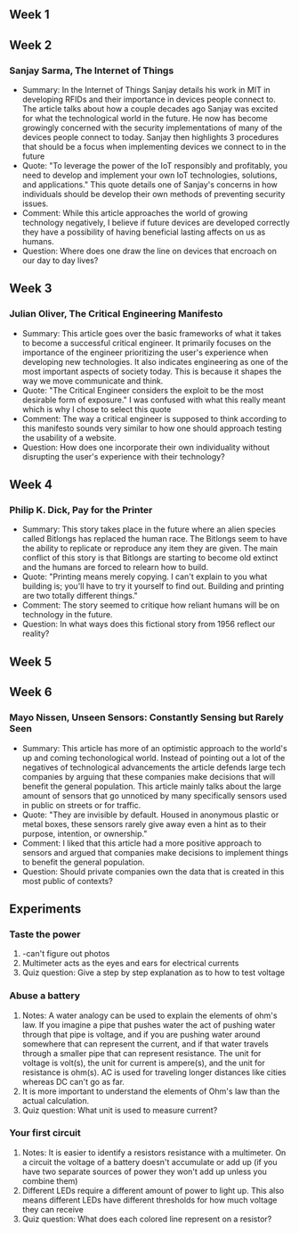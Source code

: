 ## Week 1
## Week 2

### Sanjay Sarma, The Internet of Things

- Summary: In the Internet of Things Sanjay details his work in MIT in developing RFIDs and their importance in devices people connect to. The article talks about how a couple decades ago Sanjay was excited for what the technological world in the future. He now has become growingly concerned with the security implementations of many of the devices people connect to today. Sanjay then highlights 3 procedures that should be a focus when implementing devices we connect to in the future
- Quote: "To leverage the power of the IoT responsibly and profitably, you need to develop and implement your own IoT technologies, solutions, and applications." This quote details one of Sanjay's concerns in how individuals should be develop their own methods of preventing security issues.
- Comment: While this article approaches the world of growing technology negatively, I believe if future devices are developed correctly they have a possibility of having beneficial lasting affects on us as humans.
- Question: Where does one draw the line on devices that encroach on our day to day lives?

## Week 3

### Julian Oliver, The Critical Engineering Manifesto

- Summary: This article goes over the basic frameworks of what it takes to become a successful critical engineer. It primarily focuses on the importance of the engineer prioritizing the user's experience when developing new technologies. It also indicates engineering as one of the most important aspects of society today. This is because it shapes the way we move communicate and think.
- Quote: "The Critical Engineer considers the exploit to be the most desirable form of exposure." I was confused with what this really meant which is why I chose to select this quote
- Comment: The way a critical engineer is supposed to think according to this manifesto sounds very similar to how one should approach testing the usability of a website.
- Question: How does one incorporate their own individuality without disrupting the user's experience with their technology?

## Week 4

### Philip K. Dick, Pay for the Printer

- Summary: This story takes place in the future where an alien species called Bitlongs has replaced the human race. The Bitlongs seem to have the ability to replicate or reproduce any item they are given. The main conflict of this story is that Bitlongs are starting to become old extinct and the humans are forced to relearn how to build. 
- Quote: "Printing means merely copying. I can't explain to you what building is; you'll have to try it yourself to find out. Building and printing are two totally different things."
- Comment: The story seemed to critique how reliant humans will be on technology in the future.
- Question: In what ways does this fictional story from 1956 reflect our reality?
## Week 5

## Week 6

### Mayo Nissen, Unseen Sensors: Constantly Sensing but Rarely Seen

- Summary: This article has more of an optimistic approach to the world's up and coming techonological world. Instead of pointing out a lot of the negatives of technological advancements the article defends large tech companies by arguing that these companies make decisions that will benefit the general population. This article mainly talks about the large amount of sensors that go unnoticed by many specifically sensors used in public on streets or for traffic.
- Quote: "They are invisible by default. Housed in anonymous plastic or metal boxes, these sensors rarely give away even a hint as to their purpose, intention, or ownership."
- Comment: I liked that this article had a more positive approach to sensors and argued that companies make decisions to implement things to benefit the general population.
- Question: Should private companies own the data that is created in this most public of contexts?

## Experiments

### Taste the power

1. -can't figure out photos
2. Multimeter acts as the eyes and ears for electrical currents
3. Quiz question: Give a step by step explanation as to how to test voltage

### Abuse a battery

1. Notes: A water analogy can be used to explain the elements of ohm's law. If you imagine a pipe that pushes water the act of pushing water through that pipe is voltage, and if you are pushing water around somewhere that can represent the current, and if that water travels through a smaller pipe that can represent resistance. The unit for voltage is volt(s), the unit for current is ampere(s), and the unit for resistance is ohm(s). AC is used for traveling longer distances like cities whereas DC can't go as far.  
2. It is more important to understand the elements of Ohm's law than the actual calculation.
3. Quiz question: What unit is used to measure current?

### Your first circuit


1. Notes: It is easier to identify a resistors resistance with a multimeter. On a circuit the voltage of a battery doesn't accumulate or add up (if you have two separate sources of power they won't add up unless you combine them)
2. Different LEDs require a different amount of power to light up. This also means different LEDs have different thresholds for how much voltage they can receive
3. Quiz question: What does each colored line represent on a resistor?
